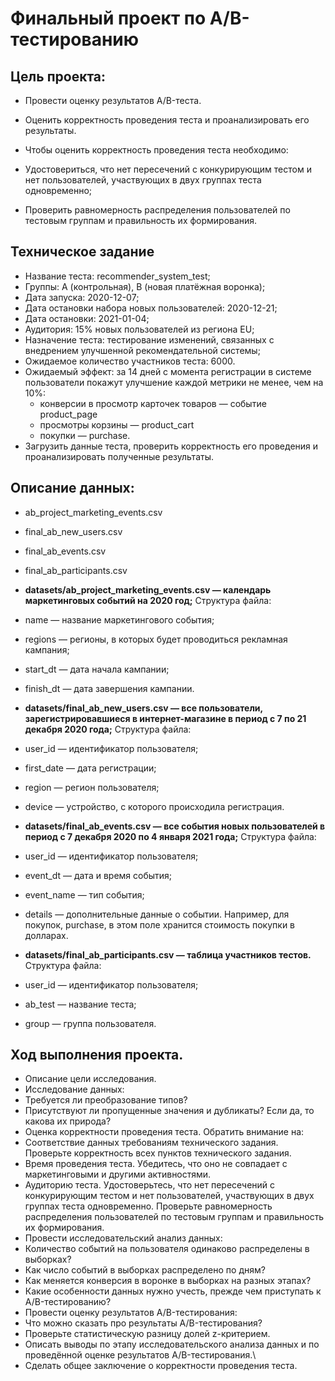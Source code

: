 # Финальный проект по А/B-тестированию

## Цель проекта:
- Провести оценку результатов A/B-теста.

- Оценить корректность проведения теста и проанализировать его результаты.

- Чтобы оценить корректность проведения теста необходимо:

- Удостовериться, что нет пересечений с конкурирующим тестом и нет пользователей, участвующих в двух группах теста одновременно;
- Проверить равномерность распределения пользователей по тестовым группам и правильность их формирования.


## Техническое задание
- Название теста: recommender_system_test;
- Группы: А (контрольная), B (новая платёжная воронка);
- Дата запуска: 2020-12-07;
- Дата остановки набора новых пользователей: 2020-12-21;
- Дата остановки: 2021-01-04;
- Аудитория: 15% новых пользователей из региона EU;
- Назначение теста: тестирование изменений, связанных с внедрением улучшенной рекомендательной системы;
- Ожидаемое количество участников теста: 6000.
- Ожидаемый эффект: за 14 дней с момента регистрации в системе пользователи покажут улучшение каждой метрики не менее, чем на 10%:
  - конверсии в просмотр карточек товаров — событие product_page
  - просмотры корзины — product_cart
  - покупки — purchase.
- Загрузить данные теста, проверить корректность его проведения и проанализировать полученные результаты.

## Описание данных:
- ab_project_marketing_events.csv
- final_ab_new_users.csv
- final_ab_events.csv
- final_ab_participants.csv

- **datasets/ab_project_marketing_events.csv — календарь маркетинговых событий на 2020 год;**
Структура файла:
- name — название маркетингового события;
- regions — регионы, в которых будет проводиться рекламная кампания;
- start_dt — дата начала кампании;
- finish_dt — дата завершения кампании.

- **datasets/final_ab_new_users.csv — все пользователи, зарегистрировавшиеся в интернет-магазине в период с 7 по 21 декабря 2020 года;**
Структура файла:
- user_id — идентификатор пользователя;
- first_date — дата регистрации;
- region — регион пользователя;
- device — устройство, с которого происходила регистрация.


- **datasets/final_ab_events.csv — все события новых пользователей в период с 7 декабря 2020 по 4 января 2021 года;**
Структура файла:
- user_id — идентификатор пользователя;
- event_dt — дата и время события;
- event_name — тип события;
- details — дополнительные данные о событии. Например, для покупок, purchase, в этом поле хранится стоимость покупки в долларах.


- **datasets/final_ab_participants.csv — таблица участников тестов.**
Структура файла:
- user_id — идентификатор пользователя;
- ab_test — название теста;
- group — группа пользователя.


## Ход выполнения проекта.
- Описание цели исследования.
- Исследование данных:
- Требуется ли преобразование типов?
- Присутствуют ли пропущенные значения и дубликаты? Если да, то какова их природа?
- Оценка корректности проведения теста. Обратить внимание на:
- Соответствие данных требованиям технического задания. Проверьте корректность всех пунктов технического задания.
- Время проведения теста. Убедитесь, что оно не совпадает с маркетинговыми и другими активностями.
- Аудиторию теста. Удостоверьтесь, что нет пересечений с конкурирующим тестом и нет пользователей, участвующих в двух группах теста одновременно. Проверьте равномерность распределения пользователей по тестовым группам и правильность их формирования.
- Провести исследовательский анализ данных:
- Количество событий на пользователя одинаково распределены в выборках?
- Как число событий в выборках распределено по дням?
- Как меняется конверсия в воронке в выборках на разных этапах?
- Какие особенности данных нужно учесть, прежде чем приступать к A/B-тестированию?
- Провести оценку результатов A/B-тестирования:
- Что можно сказать про результаты A/B-тестирования?
- Проверьте статистическую разницу долей z-критерием.
- Описать выводы по этапу исследовательского анализа данных и по проведённой оценке результатов A/B-тестирования.\
- Сделать общее заключение о корректности проведения теста.
